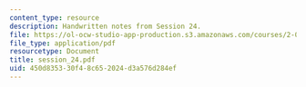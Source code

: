 ```yaml
---
content_type: resource
description: Handwritten notes from Session 24.
file: https://ol-ocw-studio-app-production.s3.amazonaws.com/courses/2-032-dynamics-fall-2004/450d835330f48c652024d3a576d284ef_session_24.pdf
file_type: application/pdf
resourcetype: Document
title: session_24.pdf
uid: 450d8353-30f4-8c65-2024-d3a576d284ef
---
```

